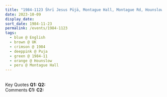 ```yaml
---
title: "1984-1123 Śhrī Jesus Pūjā, Montague Hall, Montague Rd, Hounslow TW3 1LD (Outer London), Middlesex, UK"
date: 2023-10-09
display_date: 
sort_date: 1984-11-23
permalink: /events/1984-1123
tags:
  - blue @ English
  - brown @ UK
  - crimson @ 1984
  - deeppink @ Puja
  - green @ 1984-11
  - orange @ Hounslow
  - peru @ Montague Hall
---
```


<br>

<wave-list>
  <list-title color="DarkSeaGreen" width="55">Key Quotes</list-title>
  <list-item color="BlanchedAlmond" width="280"><b>Q1:</b> <i></i></list-item>
  <list-item color="Lavender" width="280"><b>Q2:</b> <i></i></list-item>
</wave-list>

<br>

<wave-list>
  <list-title color="DarkSeaGreen" width="55">Comments</list-title>
  <list-item color="BlanchedAlmond" width="280"><b>C1:</b> <i></i></list-item>
  <list-item color="Lavender" width="280"><b>C2:</b> <i></i></list-item>
</wave-list>